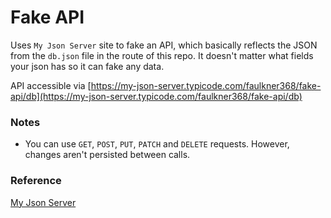 # Fake API

Uses `My Json Server` site to fake an API, which basically reflects the JSON from the `db.json` file in the route of this repo. It doesn't matter what fields your json has so it can fake any data.

API accessible via [https://my-json-server.typicode.com/faulkner368/fake-api/db](https://my-json-server.typicode.com/faulkner368/fake-api/db)

### Notes
* You can use `GET`, `POST`, `PUT`, `PATCH` and `DELETE` requests. However, changes aren't persisted between calls.
 
### Reference
[My Json Server](https://my-json-server.typicode.com/)
